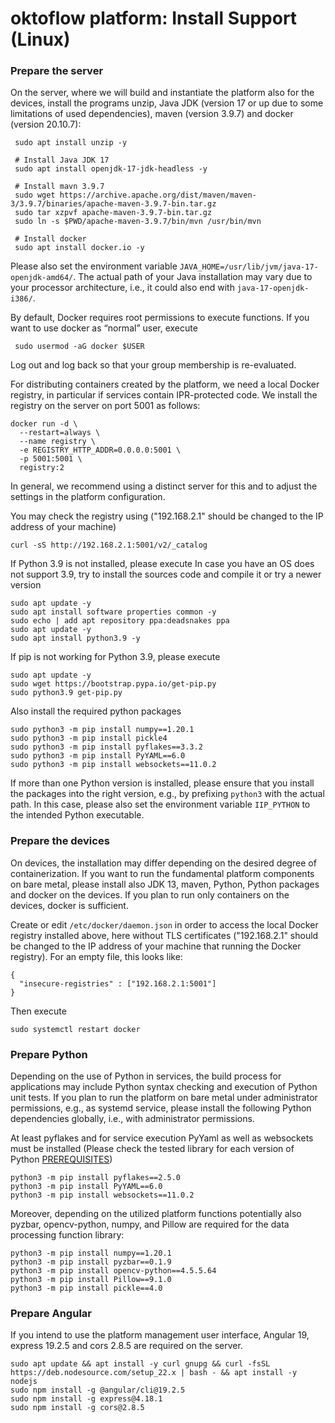 # oktoflow platform: Install Support (Linux)

### Prepare the server

On the server, where we will build and instantiate the platform also for the devices, install the programs unzip, Java JDK (version 17 or up due to some limitations of used dependencies), maven (version 3.9.7) and docker (version 20.10.7):

     sudo apt install unzip -y

     # Install Java JDK 17
     sudo apt install openjdk-17-jdk-headless -y
     
     # Install mavn 3.9.7
     sudo wget https://archive.apache.org/dist/maven/maven-3/3.9.7/binaries/apache-maven-3.9.7-bin.tar.gz
     sudo tar xzpvf apache-maven-3.9.7-bin.tar.gz
     sudo ln -s $PWD/apache-maven-3.9.7/bin/mvn /usr/bin/mvn

     # Install docker
     sudo apt install docker.io -y

Please also set the environment variable `JAVA_HOME=/usr/lib/jvm/java-17-openjdk-amd64/`. The actual path of your Java installation may vary due to your processor architecture, i.e., it could also end with `java-17-openjdk-i386/`.

By default, Docker requires root permissions to execute functions. If you want to use docker as “normal” user, execute

     sudo usermod -aG docker $USER

Log out and log back so that your group membership is re-evaluated. 

For distributing containers created by the platform, we need a local Docker registry, in particular if services contain IPR-protected code. We install the registry on the server on port 5001 as follows:

    docker run -d \
      --restart=always \
      --name registry \
      -e REGISTRY_HTTP_ADDR=0.0.0.0:5001 \
      -p 5001:5001 \
      registry:2

In general, we recommend using a distinct server for this and to adjust the settings in the platform configuration.

You may check the registry using ("192.168.2.1" should be changed to the IP address of your machine)
    
    curl -sS http://192.168.2.1:5001/v2/_catalog

If Python 3.9 is not installed, please execute
In case you have an OS does not support 3.9, try to install the sources code and compile it or try a newer version 
     
    sudo apt update -y
    sudo apt install software properties common -y
    sudo echo | add apt repository ppa:deadsnakes ppa
    sudo apt update -y
    sudo apt install python3.9 -y

If pip is not working for Python 3.9, please execute
     
    sudo apt update -y
    sudo wget https://bootstrap.pypa.io/get-pip.py
    sudo python3.9 get-pip.py

Also install the required python packages

    sudo python3 -m pip install numpy==1.20.1
    sudo python3 -m pip install pickle4
    sudo python3 -m pip install pyflakes==3.3.2
    sudo python3 -m pip install PyYAML==6.0
    sudo python3 -m pip install websockets==11.0.2
    
If more than one Python version is installed, please ensure that you install the packages into the right version, e.g., by prefixing `python3` with the actual path. In this case, please also set the environment variable ``IIP_PYTHON`` to the intended Python executable.

### Prepare the devices

On devices, the installation may differ depending on the desired degree of containerization. If you want to run the fundamental platform components on bare metal, please install also JDK 13, maven, Python, Python packages and docker on the devices. If you plan to run only containers on the devices, docker is sufficient.

Create or edit ``/etc/docker/daemon.json`` in order to access the local Docker registry installed above, here without TLS certificates ("192.168.2.1" should be changed to the IP address of your machine that running the Docker registry). For an empty file, this looks like:

    {
      "insecure-registries" : ["192.168.2.1:5001"]
    }
    
Then execute

    sudo systemctl restart docker

### Prepare Python

Depending on the use of Python in services, the build process for applications may include Python syntax checking and execution of Python unit tests. If you plan to run the platform on bare metal under administrator permissions, e.g., as systemd service, please install the following Python dependencies globally, i.e., with administrator permissions.

At least pyflakes and for service execution PyYaml as well as websockets must be installed (Please check the tested library for each version of Python [PREREQUISITES](PREREQUISITES.md))

    python3 -m pip install pyflakes==2.5.0
    python3 -m pip install PyYAML==6.0
    python3 -m pip install websockets==11.0.2
 
Moreover, depending on the utilized platform functions potentially also pyzbar, opencv-python, numpy, and Pillow are required for the data processing function library:

    python3 -m pip install numpy==1.20.1
    python3 -m pip install pyzbar==0.1.9
    python3 -m pip install opencv-python==4.5.5.64
    python3 -m pip install Pillow==9.1.0
    python3 -m pip install pickle==4.0

### Prepare Angular

If you intend to use the platform management user interface, Angular 19, express 19.2.5 and cors 2.8.5 are required on the server. 

    sudo apt update && apt install -y curl gnupg && curl -fsSL https://deb.nodesource.com/setup_22.x | bash - && apt install -y nodejs
    sudo npm install -g @angular/cli@19.2.5
    sudo npm install -g express@4.18.1 
    sudo npm install -g cors@2.8.5
